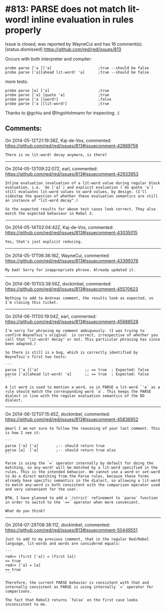
#813: PARSE does not match lit-word! inline evaluation in rules properly
================================================================================
Issue is closed, was reported by WayneCui and has 16 comment(s).
[status.dismissed]
<https://github.com/red/red/issues/813>

Occurs with both interpreter and compiler:

```
probe parse ['a ]['a]                     ;true --should be false
probe parse ['a][ahead lit-word! 'a]      ;true --should be false
```

more tests:

```
probe parse [a] ['a]                      ;true
probe parse ['a] [quote 'a]               ;true
probe parse ['a ][word!]                  ;false
probe parse ['a ][lit-word!]              ;true
```

Thanks to @gchiu and @IngoHohmann  for inspecting. :)



Comments:
--------------------------------------------------------------------------------

On 2014-05-12T21:19:38Z, Kaj-de-Vos, commented:
<https://github.com/red/red/issues/813#issuecomment-42889759>

    There is no lit-word! decay anymore, is there?

--------------------------------------------------------------------------------

On 2014-05-13T09:22:07Z, earl, commented:
<https://github.com/red/red/issues/813#issuecomment-42933953>

    Inline evaluation (evaluation of a lit-word value during regular block evaluation, i.e. `do ['a]`) and explicit evaluation (`do quote 'a`) still evaluates lit-word values to word values, by design. (I'll sidestep the question of whether these evaluation semantics are still an instance of "lit-word decay".)
    
    So the expected results for above test cases look correct. They also match the expected behaviour in Rebol 3.

--------------------------------------------------------------------------------

On 2014-05-14T02:04:42Z, Kaj-de-Vos, commented:
<https://github.com/red/red/issues/813#issuecomment-43035015>

    Yes, that's just explicit reducing.

--------------------------------------------------------------------------------

On 2014-05-17T06:36:16Z, WayneCui, commented:
<https://github.com/red/red/issues/813#issuecomment-43399378>

    My bad! Sorry for inappropriate phrase. Already updated it.

--------------------------------------------------------------------------------

On 2014-06-10T03:38:56Z, dockimbel, commented:
<https://github.com/red/red/issues/813#issuecomment-45570623>

    Nothing to add to Andreas comment, the results look as expected, so I`m closing this ticket.

--------------------------------------------------------------------------------

On 2014-06-11T00:19:04Z, earl, commented:
<https://github.com/red/red/issues/813#issuecomment-45688528>

    I'm sorry for phrasing my comment ambiguously. (I was trying to confirm WayneTsui's original  is correct, irrespective of whether you call that "lit-word! decay" or not. This particular phrasing has since been adapted.) 
    
    So there is still is a bug, which is correctly identified by WayneTsui's first two tests:
    
    ```
    parse ['a ]['a]                     ;; == true  ; Expected: false
    parse ['a][ahead lit-word! 'a]      ;; == true  ; Expected: false
    ```
    
    A lit word is used to mention a word, so in PARSE a lit-word `'a` as a rule should match the corresponding word `a`. This keeps the PARSE dialect in line with the regular evaluation semantics of the DO dialect.

--------------------------------------------------------------------------------

On 2014-06-12T07:15:45Z, dockimbel, commented:
<https://github.com/red/red/issues/813#issuecomment-45836952>

    @earl I am not sure to follow the reasoning of your last comment. This is how I see it:
    
    ```
    parse ['a] ['a]        ;-- should return true
    parse [a]  ['a]        ;-- should return true also
    ```
    
    Parse is using the `=` operator internally by default for doing the matching, so any-word! will be matched by a lit-word specified in the rules. This is the intended behavior. We cannot use a word or set-word to do a direct matching from the Parse rules, because these forms already have specific semantics in the dialect, so allowing a lit-word to match any-word is both consistent with the comparison operator used and very convenient for the user.
    
    BTW, I have planned to add a `/strict` refinement to `parse` function in order to switch to the `==` operator when more convenient.
    
    What do you think?

--------------------------------------------------------------------------------

On 2014-07-29T08:38:11Z, dockimbel, commented:
<https://github.com/red/red/issues/813#issuecomment-50449551>

    Just to add to my previous comment, that in the regular Red/Rebol language, lit-words and words are considered equals:
    
    ```
    red>> (first ['a]) = (first [a])
    == true
    red>> ['a] = [a]
    == true
    ```
    
    Therefore, the current PARSE behavior is consistent with that and internally consistent as PARSE is using internally `=` operator for comparisons.
    
    The fact that Rebol3 returns `false` on the first case looks inconsistent to me.

